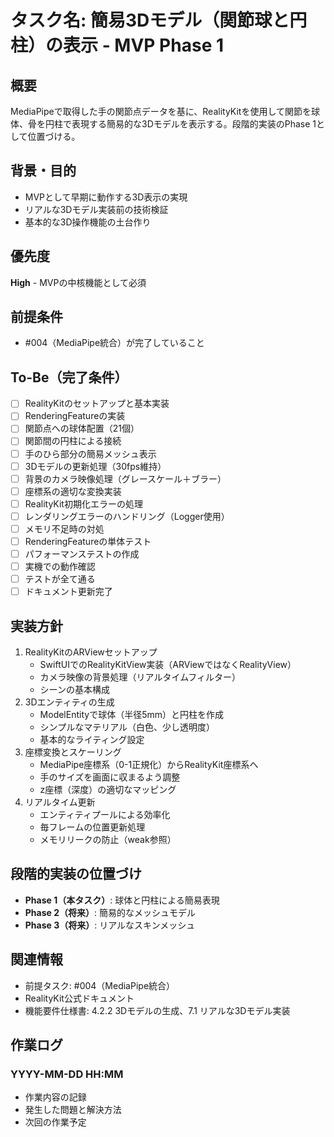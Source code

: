 # タスク名: 簡易3Dモデル（関節球と円柱）の表示 - MVP Phase 1

## 概要
MediaPipeで取得した手の関節点データを基に、RealityKitを使用して関節を球体、骨を円柱で表現する簡易的な3Dモデルを表示する。段階的実装のPhase 1として位置づける。

## 背景・目的
- MVPとして早期に動作する3D表示の実現
- リアルな3Dモデル実装前の技術検証
- 基本的な3D操作機能の土台作り

## 優先度
**High** - MVPの中核機能として必須

## 前提条件
- #004（MediaPipe統合）が完了していること

## To-Be（完了条件）
- [ ] RealityKitのセットアップと基本実装
- [ ] RenderingFeatureの実装
- [ ] 関節点への球体配置（21個）
- [ ] 関節間の円柱による接続
- [ ] 手のひら部分の簡易メッシュ表示
- [ ] 3Dモデルの更新処理（30fps維持）
- [ ] 背景のカメラ映像処理（グレースケール＋ブラー）
- [ ] 座標系の適切な変換実装
- [ ] RealityKit初期化エラーの処理
- [ ] レンダリングエラーのハンドリング（Logger使用）
- [ ] メモリ不足時の対処
- [ ] RenderingFeatureの単体テスト
- [ ] パフォーマンステストの作成
- [ ] 実機での動作確認
- [ ] テストが全て通る
- [ ] ドキュメント更新完了

## 実装方針
1. RealityKitのARViewセットアップ
   - SwiftUIでのRealityKitView実装（ARViewではなくRealityView）
   - カメラ映像の背景処理（リアルタイムフィルター）
   - シーンの基本構成
2. 3Dエンティティの生成
   - ModelEntityで球体（半径5mm）と円柱を作成
   - シンプルなマテリアル（白色、少し透明度）
   - 基本的なライティング設定
3. 座標変換とスケーリング
   - MediaPipe座標系（0-1正規化）からRealityKit座標系へ
   - 手のサイズを画面に収まるよう調整
   - z座標（深度）の適切なマッピング
4. リアルタイム更新
   - エンティティプールによる効率化
   - 毎フレームの位置更新処理
   - メモリリークの防止（weak参照）

## 段階的実装の位置づけ
- **Phase 1（本タスク）**: 球体と円柱による簡易表現
- **Phase 2（将来）**: 簡易的なメッシュモデル
- **Phase 3（将来）**: リアルなスキンメッシュ

## 関連情報
- 前提タスク: #004（MediaPipe統合）
- RealityKit公式ドキュメント
- 機能要件仕様書: 4.2.2 3Dモデルの生成、7.1 リアルな3Dモデル実装

## 作業ログ
### YYYY-MM-DD HH:MM
- 作業内容の記録
- 発生した問題と解決方法
- 次回の作業予定